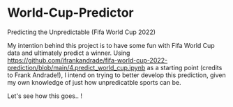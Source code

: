 # World-Cup-Predictor
Predicting the Unpredictable (Fifa World Cup 2022)

My intention behind this project is to have some fun with Fifa World Cup data and ultimately predict a winner. 
Using https://github.com/ifrankandrade/fifa-world-cup-2022-prediction/blob/main/4.predict_world_cup.ipynb as a starting point (credits to Frank Andrade!),
I intend on trying to better develop this prediction, given my own knowledge of just how unpredicatble sports can be. 

Let's see how this goes.. !
